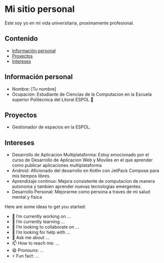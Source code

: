 # Mi sitio personal

Este soy yo en mi vida universitaria, proximamente profesional.

## Contenido 
* [Información personal](#información-personal)
* [Proyectos](#proyectos)
* [Intereses](#intereses)
  
## Información personal

* Nombre: [Tu nombre]
* Ocupación: Estudiante de Ciencias de la Computacion en la Escuela superior Politecnica del Litoral ESPOL 🐢

## Proyectos

* Gestionador de espacios en la ESPOL. 

## Intereses

* Desarrollo de Aplicacion Multiplataforma: Estoy emocionado por el curso de Desarrollo de Aplicacion Web y Moviles en el que aprender como publicar aplicaciones multiplataforma
* Android: Aficionado del desarrollo en Kotlin con JetPack Compose para mis tiempos libres.  
* Aprendizaje continuo: Mejora consistente de computacion de manera autonoma y tambien aprender nuevas tecnologias emergentes.
* Desarrollo Personal: Mejorarme como persona a traves de mi salud mental y fisica

Here are some ideas to get you started:

- 🔭 I’m currently working on ...
- 🌱 I’m currently learning ...
- 👯 I’m looking to collaborate on ...
- 🤔 I’m looking for help with ...
- 💬 Ask me about ...
- 📫 How to reach me: ...
- 😄 Pronouns: ...
- ⚡ Fun fact: ...

